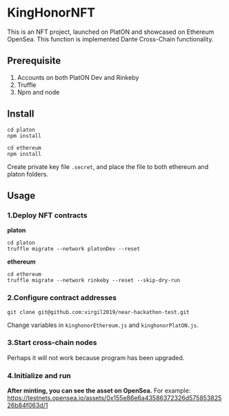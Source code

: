 # KingHonorNFT
This is an NFT project, launched on PlatON and showcased on Ethereum OpenSea. This function is implemented Dante Cross-Chain functionality.

## Prerequisite
1. Accounts on both PlatON Dev and Rinkeby  
2. Truffle  
3. Npm and node  

## Install
```
cd platon
npm install
```

```
cd ethereum
npm install
```

Create private key file `.secret`, and place the file to both ethereum and platon folders.

## Usage
### 1.Deploy NFT contracts
**platon**
```
cd platon
truffle migrate --network platonDev --reset
```

**ethereum**
```
cd ethereum
truffle migrate --network rinkeby --reset --skip-dry-run
```

### 2.Configure contract addresses
```
git clone git@github.com:virgil2019/near-hackathon-test.git
```

Change variables in `kinghonorEthereum.js` and `kinghonorPlatON.js`.

### 3.Start cross-chain nodes
Perhaps it will not work because program has been upgraded.

### 4.Initialize and run
**After minting, you can see the asset on OpenSea.**
For example: https://testnets.opensea.io/assets/0x155e86e6a43586372326d57585382526b84f063d/1